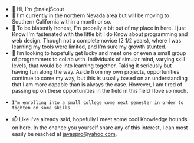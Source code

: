 - 👋 Hi, I’m @nalejScout
- 👀 I'm currently in the northern Nevada area but will be moving to Southern California within a month or so.
- 🌱 To be blatently honest, I’m probally a bit out of my place in here. I just Know I'm fastenated with the little bit I do Know about programming 
      and web design. Though not a complete novice (2 1/2 years), where I was learning my tools were limited, and I'm sure my growth stunted.
- 💞️ I’m looking to hopefully get lucky and meet one or even a small group of programmers to collab with. Individuals of simular mind, varying skill 
      levels, that would be into learning together. Taking it seriously but having fun along the way.
      Aside from my own projects, opportunities continue to come my way, but this is usually based on an understanding that I am more capable than is always 
      the case. However, I am tired of passing up on these opportunities in the field in this field I love so much.
-     I'm enrolling into a small college come next semester in order to tighten on some skills
- 📫 Like I've already said, hopefully I meet some cool Knowledge hounds on here. In the chance you yourself share any of this interest, I can most easily 
     be reached at javaspro@yahoo.com.

<!---
nalejScout/nalejScout is a ✨ special ✨ repository because its `README.md` (this file) appears on your GitHub profile.
You can click the Preview link to take a look at your changes.
--->

